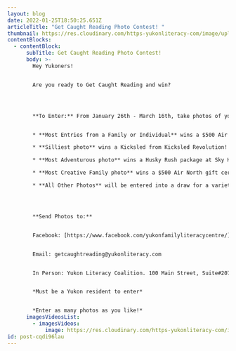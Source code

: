 ```yaml
---
layout: blog
date: 2022-01-25T18:50:25.651Z
articleTitle: "Get Caught Reading Photo Contest! "
thumbnail: https://res.cloudinary.com/https-yukonliteracy-com/image/upload/q_35/v1648533258/gcr-facebook-ad-photo-jpeg_zzgidn.jpg
contentBlocks:
  - contentBlock:
      subTitle: Get Caught Reading Photo Contest!
      body: >-
        Hey Yukoners!


        Are you ready to Get Caught Reading and win?




        **To Enter:** From January 26th - March 16th, take photos of yourself and your loved ones "getting caught" reading in fun and creative ways! Send us your photos via facebook, instagram, email, or in-person. Include your name, contact information, and category. 


        * **Most Entries from a Family or Individual** wins a $500 Air North gift certificate!

        * **Silliest photo** wins a Kicksled from Kicksled Revolution!

        * **Most Adventurous photo** wins a Husky Rush package at Sky High Wilderness Ranch!

        * **Most Creative Family photo** wins a $500 Air North gift certificate!

        * **All Other Photos** will be entered into a draw for a variety of exciting prizes: Superstore gift cards; a play kitchen; an Instant Pot + accessories; Yukon Chocolate; a 2022 Yukon Parks Camping Pass; Family Passes to the Canada Games Centre; and more! 




        **Send Photos to:**


        Facebook: [https://www.facebook.com/yukonfamilyliteracycentre/](https://www.facebook.com/yukonfamilyliteracycentre/?__cft__[0]=AZVQK9lOE-X3aezZCt8zkFNet5AYJM1Cij5ojfoAD2GefGQd3xardImik4BtHHH_aso-ZnVLoDqqMgx2mBsnRbSY78sJ6HxxKPafhowQM4A6AU0AOZFg_diQlKAmGmmcIXIIksjzEbV-J_2pvJ58MH-S&__tn__=q)


        Email: getcaughtreading@yukonliteracy.com


        In Person: Yukon Literacy Coalition. 100 Main Street, Suite#207


        *Must be a Yukon resident to enter*


        *Enter as many photos as you like!*
      imagesVideosList:
        - imagesVideos:
            image: https://res.cloudinary.com/https-yukonliteracy-com/image/upload/q_35/v1648533234/gcr-interior-bus-card-jpeg_hx4xw2.jpg
id: post-cqdi96lau
---
```

